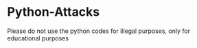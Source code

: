 # Python-Attacks

Please do not use the python codes for illegal purposes, only for educational purposes
